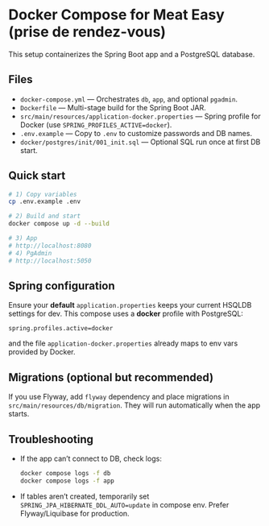 # Docker Compose for Meat Easy (prise de rendez-vous)

This setup containerizes the Spring Boot app and a PostgreSQL database.

## Files
- `docker-compose.yml` — Orchestrates `db`, `app`, and optional `pgadmin`.
- `Dockerfile` — Multi-stage build for the Spring Boot JAR.
- `src/main/resources/application-docker.properties` — Spring profile for Docker (use `SPRING_PROFILES_ACTIVE=docker`).
- `.env.example` — Copy to `.env` to customize passwords and DB names.
- `docker/postgres/init/001_init.sql` — Optional SQL run once at first DB start.

## Quick start
```bash
# 1) Copy variables
cp .env.example .env

# 2) Build and start
docker compose up -d --build

# 3) App
# http://localhost:8080
# 4) PgAdmin
# http://localhost:5050
```

## Spring configuration
Ensure your **default** `application.properties` keeps your current HSQLDB settings for dev.
This compose uses a **docker** profile with PostgreSQL:
```properties
spring.profiles.active=docker
```
and the file `application-docker.properties` already maps to env vars provided by Docker.

## Migrations (optional but recommended)
If you use Flyway, add `flyway` dependency and place migrations in `src/main/resources/db/migration`.
They will run automatically when the app starts.

## Troubleshooting
- If the app can’t connect to DB, check logs:
  ```bash
  docker compose logs -f db
  docker compose logs -f app
  ```
- If tables aren’t created, temporarily set `SPRING_JPA_HIBERNATE_DDL_AUTO=update` in compose env.
  Prefer Flyway/Liquibase for production.
